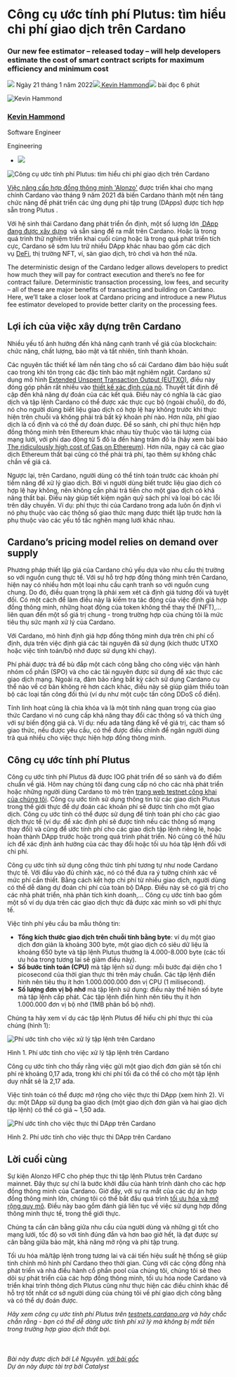 # Công cụ ước tính phí Plutus: tìm hiểu chi phí giao dịch trên Cardano

### **Our new fee estimator – released today – will help developers estimate the cost of smart contract scripts for maximum efficiency and minimum cost**

![](img/2022-01-21-plutus-fee-estimator-find-out-the-cost-of-transacting-on-cardano.002.png) Ngày 21 tháng 1 năm 2022![](img/2022-01-21-plutus-fee-estimator-find-out-the-cost-of-transacting-on-cardano.002.png)[ Kevin Hammond](/en/blog/authors/kevin-hammond/page-1/)![](img/2022-01-21-plutus-fee-estimator-find-out-the-cost-of-transacting-on-cardano.003.png) bài đọc 6 phút

![Kevin Hammond](img/2022-01-21-plutus-fee-estimator-find-out-the-cost-of-transacting-on-cardano.004.png)[](/en/blog/authors/kevin-hammond/page-1/)

### [**Kevin Hammond**](/en/blog/authors/kevin-hammond/page-1/)

Software Engineer

Engineering

- ![](img/2022-01-21-plutus-fee-estimator-find-out-the-cost-of-transacting-on-cardano.005.png)[](https://twitter.com/inputoutputhk "Twitter")

![Công cụ ước tính phí Plutus: tìm hiểu chi phí giao dịch trên Cardano](img/2022-01-21-plutus-fee-estimator-find-out-the-cost-of-transacting-on-cardano.006.jpeg)

[Việc nâng cấp hợp đồng thông minh 'Alonzo'](https://iohk.io/en/blog/posts/2021/09/12/today-will-feel-like-a-destination-yet-a-new-exciting-journey-begins/) được triển khai cho mạng chính Cardano vào tháng 9 năm 2021 đã biến Cardano thành một nền tảng chức năng để phát triển các ứng dụng phi tập trung (DApps) được tích hợp sẵn trong Plutus .

Với hệ sinh thái Cardano đang phát triển ổn định, một số lượng lớn [ DApp đang được xây dựng](https://twitter.com/InputOutputHK/status/1475107377775099910?s=20)  và sẵn sàng để ra mắt trên Cardano. Hoặc là trong quá trình thử nghiệm triển khai cuối cùng hoặc là trong quá phát triển tích cực, Cardano sẽ sớm lưu trữ nhiều DApp khác nhau bao gồm các dịch vụ [DeFi](https://iohk.io/en/blog/posts/2022/01/10/defi-demystified/), thị trường NFT, ví, sàn giao dịch, trò chơi và hơn thế nữa.

The deterministic design of the Cardano ledger allows developers to predict how much they will pay for contract execution and there’s no fee for contract failure. Deterministic transaction processing, low fees, and security – all of these are major benefits of transacting and building on Cardano. Here, we’ll take a closer look at Cardano pricing and introduce a new Plutus fee estimator developed to provide better clarity on the processing fees.

## **Lợi ích của việc xây dựng trên Cardano**

Nhiều yếu tố ảnh hưởng đến khả năng cạnh tranh về giá của blockchain: chức năng, chất lượng, bảo mật và tất nhiên, tính thanh khoản.

Các nguyên tắc thiết kế làm nền tảng cho sổ cái Cardano đảm bảo hiệu suất cao trong khi tôn trọng các đặc tính bảo mật nghiêm ngặt. Cardano sử dụng mô hình [Extended Unspent Transaction Output (EUTXO)](https://iohk.io/en/blog/posts/2021/03/12/cardanos-extended-utxo-accounting-model-part-2/), điều này đóng góp phần rất nhiều vào [thiết kế xác định của nó](https://iohk.io/en/blog/posts/2021/09/06/no-surprises-transaction-validation-on-cardano/). Thuyết tất định đề cập đến khả năng dự đoán của các kết quả. Điều này có nghĩa là các giao dịch và tập lệnh Cardano có thể được xác thực cục bộ (ngoài chuỗi), do đó, nó cho người dùng biết liệu giao dịch có hợp lệ hay không trước khi thực hiện trên chuỗi và không phải trả bất kỳ khoản phí nào. Hơn nữa, phí giao dịch là cố định và có thể dự đoán được. Để so sánh, chi phí thực hiện hợp đồng thông minh trên Ethereum khác nhau tùy thuộc vào tải lượng của mạng lưới, với phí dao động từ 5 đô la đến hàng trăm đô la (hãy xem bài báo [The ridiculously high cost of Gas on Ethereum](https://coingeek.com/the-ridiculously-high-cost-of-gas-on-ethereum/)). Hơn nữa, ngay cả các giao dịch Ethereum thất bại cũng có thể phải trả phí, tạo thêm sự không chắc chắn về giá cả.

Ngược lại, trên Cardano, người dùng có thể tính toán trước các khoản phí tiềm năng để xử lý giao dịch. Bởi vì người dùng biết trước liệu giao dịch có hợp lệ hay không, nên không cần phải trả tiền cho một giao dịch có khả năng thất bại. Điều này giúp tiết kiệm ngân quỹ sách phí và loại bỏ các lỗi trên dây chuyền. Ví dụ: phí thực thi của Cardano trong ada luôn ổn định vì nó phụ thuộc vào các thông số giao thức mạng được thiết lập trước hơn là phụ thuộc vào các yếu tố tắc nghẽn mạng lưới khác nhau.

## **Cardano’s pricing model relies on demand over supply**

Phương pháp thiết lập giá của Cardano chủ yếu dựa vào nhu cầu thị trường so với nguồn cung thực tế. Với sự hỗ trợ hợp đồng thông minh trên Cardano, hiện nay có nhiều hơn một loại nhu cầu cạnh tranh so với nguồn cung chung. Do đó, điều quan trọng là phải xem xét cả định giá tương đối và tuyệt đối. Có một cách để làm điều này là kiểm tra tác động của việc định giá hợp đồng thông minh, những hoạt động của token không thể thay thế (NFT),... liên quan đến một số giá trị chung - trong trường hợp của chúng tôi là mức tiêu thụ sức mạnh xử lý của Cardano.

Với Cardano, mô hình định giá hợp đồng thông minh dựa trên chi phí cố định, dựa trên việc định giá các tài nguyên đã sử dụng (kích thước UTXO hoặc việc tính toán/bộ nhớ được sử dụng khi chạy).

Phí phải được trả để bù đắp một cách công bằng cho công việc vận hành nhóm cổ phần (SPO) và cho các tài nguyên được sử dụng để xác thực các giao dịch mạng. Ngoài ra, đảm bảo rằng bất kỳ cách sử dụng Cardano cụ thể nào về cơ bản không rẻ hơn cách khác, điều này sẽ giúp giảm thiểu toàn bộ các loại tấn công đối thủ (ví dụ như một cuộc tấn công DDoS cổ điển).

Tính linh hoạt cũng là chìa khóa và là một tính năng quan trọng của giao thức Cardano vì nó cung cấp khả năng thay đổi các thông số và thích ứng với sự biến động giá cả. Ví dụ: nếu ada tăng đáng kể về giá trị, các tham số giao thức, nếu được yêu cầu, có thể được điều chỉnh để ngăn người dùng trả quá nhiều cho việc thực hiện hợp đồng thông minh.

## **Công cụ ước tính phí Plutus**

Công cụ ước tính phí Plutus đã được IOG phát triển để so sánh và đo điểm chuẩn về giá. Hôm nay chúng tôi đang cung cấp nó cho các nhà phát triển hoặc những người dùng Cardano tò mò trên [trang web testnet công khai của chúng tôi](https://testnets.cardano.org/en/testnets/cardano/tools/2021-09-06__12-00-00_plutus-fee-estimator.md/). Công cụ ước tính sử dụng thông tin từ các giao dịch Plutus trong thế giới thực để dự đoán các khoản phí sẽ được tính cho một giao dịch. Công cụ ước tính có thể được sử dụng để tính toán phí cho các giao dịch thực tế (ví dụ: để xác định phí sẽ được tính nếu các thông số mạng thay đổi) và cũng để ước tính phí cho các giao dịch tập lệnh riêng lẻ, hoặc hoàn thành DApp trước hoặc trong quá trình phát triển. Nó cũng có thể hữu ích để xác định ảnh hưởng của các thay đổi hoặc tối ưu hóa tập lệnh đối với chi phí.

Công cụ ước tính sử dụng công thức tính phí tương tự như node Cardano thực tế. Với đầu vào đủ chính xác, nó có thể đưa ra ý tưởng chính xác về mức phí cần thiết. Bằng cách kết hợp chi phí từ nhiều giao dịch, người dùng có thể dễ dàng dự đoán chi phí của toàn bộ DApp. Điều này sẽ có giá trị cho các nhà phát triển, nhà phân tích kinh doanh,... Công cụ ước tính bao gồm một số ví dụ dựa trên các giao dịch thực đã được xác minh so với phí thực tế.

Việc tính phí yêu cầu ba mẫu thông tin:

- **Tổng kích thước giao dịch trên chuỗi tính bằng byte**: ví dụ một giao dịch đơn giản là khoảng 300 byte, một giao dịch có siêu dữ liệu là khoảng 650 byte và tập lệnh Plutus thường là 4.000-8.000 byte (các tối ưu hóa trong tương lai sẽ giảm điều này).
- **Số bước tính toán (CPU)** mà tập lệnh sử dụng: mỗi bước đại diện cho 1 picosecond của thời gian thực thi trên máy chuẩn. Các tập lệnh điển hình nên tiêu thụ ít hơn 1.000.000.000 đơn vị CPU (1 milisecond).
- **Số lượng đơn vị bộ nhớ** mà tập lệnh sử dụng: điều này thể hiện số byte mà tập lệnh cấp phát. Các tập lệnh điển hình nên tiêu thụ ít hơn 1.000.000 đơn vị bộ nhớ (1MB phân bổ bộ nhớ).

Chúng ta hãy xem ví dụ các tập lệnh Plutus để hiểu chi phí thực thi của chúng (hình 1):

![Phí ước tính cho việc xử lý tập lệnh trên Cardano](img/2022-01-21-plutus-fee-estimator-find-out-the-cost-of-transacting-on-cardano.007.png)

Hình 1. Phí ước tính cho việc xử lý tập lệnh trên Cardano

Công cụ ước tính cho thấy rằng việc gửi một giao dịch đơn giản sẽ tốn chi phí rẻ khoảng 0,17 ada, trong khi chi phí tối đa có thể có cho một tập lệnh duy nhất sẽ là 2,17 ada.

Việc tính toán có thể được mở rộng cho việc thực thi DApp (xem hình 2). Ví dụ: một DApp sử dụng ba giao dịch (một giao dịch đơn giản và hai giao dịch tập lệnh) có thể có giá ~ 1,50 ada.

![Phí ước tính cho việc thực thi DApp trên Cardano](img/2022-01-21-plutus-fee-estimator-find-out-the-cost-of-transacting-on-cardano.008.png)

Hình 2. Phí ước tính cho việc thực thi DApp trên Cardano

## **Lời cuối cùng**

Sự kiện Alonzo HFC cho phép thực thi tập lệnh Plutus trên Cardano mainnet. Đây thực sự chỉ là bước khởi đầu của hành trình dành cho các hợp đồng thông minh của Cardano. Giờ đây, với sự ra mắt của các dự án hợp đồng thông minh lớn, chúng tôi có thể bắt đầu quá trình [tối ưu hóa và mở rộng quy mô](https://iohk.io/en/blog/posts/2022/01/14/how-we-re-scaling-cardano-in-2022/). Điều này bao gồm đánh giá liên tục về việc sử dụng hợp đồng thông minh thực tế, trong thế giới thực.

Chúng ta cần cân bằng giữa nhu cầu của người dùng và những gì tốt cho mạng lưới, tốc độ so với tính đúng đắn và hơn bao giờ hết, là đạt được sự cân bằng giữa bảo mật, khả năng mở rộng và phi tập trung.

Tối ưu hóa mã/tập lệnh trong tương lai và cải tiến hiệu suất hệ thống sẽ giúp tinh chỉnh mô hình phí Cardano theo thời gian. Cùng với các cộng đồng nhà phát triển và nhà điều hành cổ phần pool của chúng tôi, chúng tôi sẽ theo dõi sự phát triển của các hợp đồng thông minh, tối ưu hóa node Cardano và triển khai trình thông dịch Plutus cũng như thực hiện các điều chỉnh khác để hỗ trợ tốt nhất cơ sở người dùng của chúng tôi về phí giao dịch công bằng và có thể dự đoán được.

*Hãy xem công cụ ước tính phí Plutus trên [testnets.cardano.org](https://testnets.cardano.org/en/testnets/cardano/tools/2021-09-06__12-00-00_plutus-fee-estimator.md/) và hãy chắc chắn rằng - bạn có thể dễ dàng ước tính phí xử lý mà không bị mất tiền trong trường hợp giao dịch thất bại.<br><br><br><br>Bài này được dịch bởi Lê Nguyên. <a class="_active_edit_href" href="https://iohk.io/en/blog/posts/2022/01/21/plutus-fee-estimator-find-out-the-cost-of-transacting-on-cardano/">với bài gốc</a><br><em>Dự án này được tài trợ bởi Catalyst</em>*
